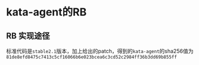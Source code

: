 # kata-agent的RB

## RB 实现途径
标准代码是`stable2.1`版本，加上给出的patch，得到的`kata-agent`的sha256值为
`81de8efd8475c7413c5cf16066b6e023bcea6c3cd52c2984ff36b3dd69b855ff`
